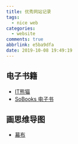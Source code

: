 ```yaml
---
title: 优秀网站记录
tags:
  - nice web
categories:
  - website
comments: true
abbrlink: e5ba9dfa
date: 2019-10-08 19:49:19
---
```


## 电子书籍
- [IT熊猫](https://itpanda.net/book/)
- [SoBooks 电子书](https://sobooks.cc)

## 画思维导图
- [幕布](https://mubu.com/)

